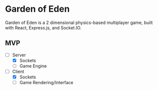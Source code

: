 # Garden of Eden

Garden of Eden is a 2 dimensional physics-based multiplayer game, built with React, Express.js, and Socket.IO.

## MVP

- [ ] Server
    - [x] Sockets
    - [ ] Game Engine
- [ ] Client
    - [x] Sockets
    - [ ] Game Rendering/Interface
